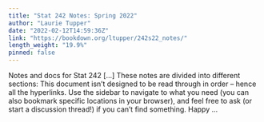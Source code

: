 ```yaml
---
title: "Stat 242 Notes: Spring 2022"
author: "Laurie Tupper"
date: "2022-02-12T14:59:36Z"
link: "https://bookdown.org/ltupper/242s22_notes/"
length_weight: "19.9%"
pinned: false
---
```


Notes and docs for Stat 242 [...] These notes are divided into different sections: This document isn’t designed to be read through in order – hence all the hyperlinks. Use the sidebar to navigate to what you need (you can also bookmark specific locations in your browser), and feel free to ask (or start a discussion thread!) if you can’t find something. Happy ...
